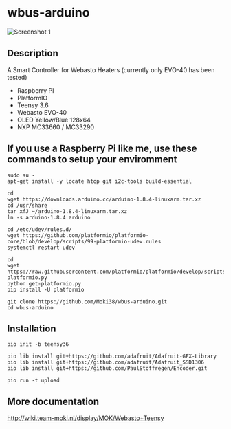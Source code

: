 # wbus-arduino

![Screenshot 1](http://wiki.team-moki.nl/download/attachments/16547884/IMG_0624.jpg?version=1&modificationDate=1514731941631&api=v2)

## Description

A Smart Controller for Webasto Heaters (currently only EVO-40 has been tested)

- Raspberry PI
- PlatformIO
- Teensy 3.6
- Webasto EVO-40
- OLED Yellow/Blue 128x64
- NXP MC33660 / MC33290

## If you use a Raspberry Pi like me, use these commands to setup your enviromment
```console
sudo su -
apt-get install -y locate htop git i2c-tools build-essential

cd 
wget https://downloads.arduino.cc/arduino-1.8.4-linuxarm.tar.xz 
cd /usr/share 
tar xfJ ~/arduino-1.8.4-linuxarm.tar.xz 
ln -s arduino-1.8.4 arduino

cd /etc/udev/rules.d/ 
wget https://github.com/platformio/platformio-core/blob/develop/scripts/99-platformio-udev.rules 
systemctl restart udev 

cd 
wget https://raw.githubusercontent.com/platformio/platformio/develop/scripts/get-platformio.py 
python get-platformio.py
pip install -U platformio 

git clone https://github.com/Moki38/wbus-arduino.git
cd wbus-arduino
```

## Installation
```console
pio init -b teensy36

pio lib install git+https://github.com/adafruit/Adafruit-GFX-Library
pio lib install git+https://github.com/adafruit/Adafruit_SSD1306
pio lib install git+https://github.com/PaulStoffregen/Encoder.git

pio run -t upload
```

## More documentation
http://wiki.team-moki.nl/display/MOK/Webasto+Teensy

